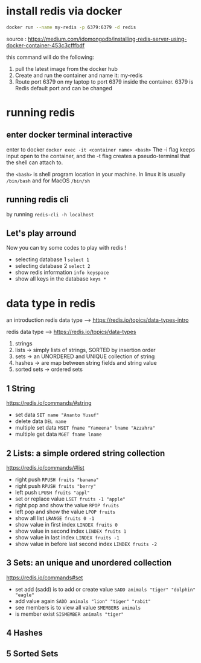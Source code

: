 # install redis via docker


```sh
docker run --name my-redis -p 6379:6379 -d redis
```
source : https://medium.com/idomongodb/installing-redis-server-using-docker-container-453c3cfffbdf

this command will do the following:

1. pull the latest image from the docker hub
2. Create and run the container and name it: my-redis
3. Route port 6379 on my laptop to port 6379 inside the container. 6379 is Redis default port and can be changed


# running redis

## enter docker terminal interactive

enter to docker `docker exec -it <container name> <bash>` The -i flag keeps input open to the container, and the -t flag creates a pseudo-terminal that the shell can attach to. 

the `<bash>` is shell program location in your machine. In linux it is usually `/bin/bash` and for MacOS `/bin/sh`

## running redis cli

by running `redis-cli -h localhost`

## Let's play arround

Now you can try some codes to play with redis !

- selecting database 1 `select 1`
- selecting database 2 `select 2`
- show redis information `info keyspace`
- show all keys in the database `keys *`


# data type in redis

an introduction redis data type -->  https://redis.io/topics/data-types-intro

redis data type --> https://redis.io/topics/data-types

1. strings
2. lists -> simply lists of strings, SORTED by insertion order
3. sets -> an UNORDERED and UNIQUE collection of string
4. hashes -> are map between string fields and string value
5. sorted sets -> ordered sets

## 1 String

https://redis.io/commands/#string

- set data `SET name "Ananto Yusuf"`
- delete data `DEL name`
- multiple set data `MSET fname "Yameena" lname "Azzahra"`
- multiple get data `MGET fname lname`

## 2 Lists: a simple ordered string collection

https://redis.io/commands/#list

- right push `RPUSH fruits "banana"`
- right push `RPUSH fruits "berry"`
- left push `LPUSH fruits "appl"`
- set or replace value `LSET fruits -1 "apple"`
- right pop and show the value `RPOP fruits` 
- left pop and show the value `LPOP fruits`
- show all list `LRANGE fruits 0 -1`
- show value in first index `LINDEX fruits 0`
- show value in second index `LINDEX fruits 1`
- show value in last index `LINDEX fruits -1`
- show value in before last second index `LINDEX fruits -2`

## 3 Sets: an unique and unordered collection

https://redis.io/commands#set

- set add (sadd) is to add or create value `SADD animals "tiger" "dolphin" "eagle"`
- add value again `SADD animals "lion" "tiger" "rabit"`
- see members is to view all value `SMEMBERS animals`
- is member exist `SISMEMBER animals "tiger"`

## 4 Hashes

## 5 Sorted Sets





